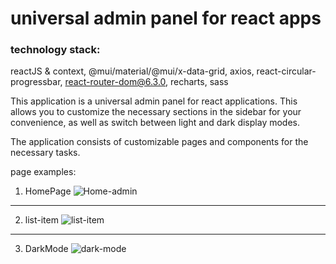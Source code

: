 # universal admin panel for react apps

### technology stack: 
reactJS & context, @mui/material/@mui/x-data-grid, axios, react-circular-progressbar, react-router-dom@6.3.0, recharts, sass

This application is a universal admin panel for react applications. This allows you to customize the necessary sections in the sidebar for your convenience, as well as switch between light and dark display modes.

The application consists of customizable pages and components for the necessary tasks.

page examples:

1. HomePage
![Home-admin](https://user-images.githubusercontent.com/95641884/171991361-8d25845d-c411-4717-b9b8-40839121cf47.png)
---

2. list-item
![list-item](https://user-images.githubusercontent.com/95641884/171991386-de048735-39ab-4da6-b0b1-8287f9b7bc49.png)
---

3. DarkMode
![dark-mode](https://user-images.githubusercontent.com/95641884/171991443-9e6248cf-7bfc-4f46-ad12-eaf1273fc586.png)




